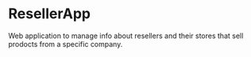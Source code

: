 # ResellerApp
Web application to manage info about resellers and their stores that sell prodocts from a specific company.
